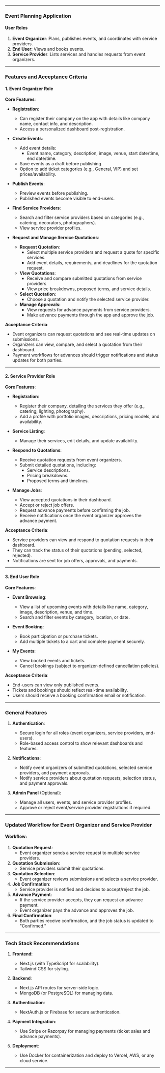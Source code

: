 
---

### **Event Planning Application**

#### **User Roles**
1. **Event Organizer**: Plans, publishes events, and coordinates with service providers.
2. **End User**: Views and books events.
3. **Service Provider**: Lists services and handles requests from event organizers.

---

### **Features and Acceptance Criteria**
#### **1. Event Organizer Role**
**Core Features**:
- **Registration**:
  - Can register their company on the app with details like company name, contact info, and description.
  - Access a personalized dashboard post-registration.

- **Create Events**:
  - Add event details: 
    - Event name, category, description, image, venue, start date/time, end date/time.
  - Save events as a draft before publishing.
  - Option to add ticket categories (e.g., General, VIP) and set prices/availability.

- **Publish Events**:
  - Preview events before publishing.
  - Published events become visible to end-users.

- **Find Service Providers**:
  - Search and filter service providers based on categories (e.g., catering, decorators, photographers).
  - View service provider profiles.

- **Request and Manage Service Quotations**:
  - **Request Quotation**:
    - Select multiple service providers and request a quote for specific services.
    - Add event details, requirements, and deadlines for the quotation request.
  - **View Quotations**:
    - Receive and compare submitted quotations from service providers.
    - View price breakdowns, proposed terms, and service details.
  - **Select Quotation**:
    - Choose a quotation and notify the selected service provider.
  - **Manage Approvals**:
    - View requests for advance payments from service providers.
    - Make advance payments through the app and approve the job.

**Acceptance Criteria**:
- Event organizers can request quotations and see real-time updates on submissions.
- Organizers can view, compare, and select a quotation from their dashboard.
- Payment workflows for advances should trigger notifications and status updates for both parties.

---

#### **2. Service Provider Role**
**Core Features**:
- **Registration**:
  - Register their company, detailing the services they offer (e.g., catering, lighting, photography).
  - Add a profile with portfolio images, descriptions, pricing models, and availability.

- **Service Listing**:
  - Manage their services, edit details, and update availability.

- **Respond to Quotations**:
  - Receive quotation requests from event organizers.
  - Submit detailed quotations, including:
    - Service descriptions.
    - Pricing breakdowns.
    - Proposed terms and timelines.

- **Manage Jobs**:
  - View accepted quotations in their dashboard.
  - Accept or reject job offers.
  - Request advance payments before confirming the job.
  - Receive notifications once the event organizer approves the advance payment.

**Acceptance Criteria**:
- Service providers can view and respond to quotation requests in their dashboard.
- They can track the status of their quotations (pending, selected, rejected).
- Notifications are sent for job offers, approvals, and payments.

---

#### **3. End User Role**
**Core Features**:
- **Event Browsing**:
  - View a list of upcoming events with details like name, category, image, description, venue, and time.
  - Search and filter events by category, location, or date.

- **Event Booking**:
  - Book participation or purchase tickets.
  - Add multiple tickets to a cart and complete payment securely.

- **My Events**:
  - View booked events and tickets.
  - Cancel bookings (subject to organizer-defined cancellation policies).

**Acceptance Criteria**:
- End-users can view only published events.
- Tickets and bookings should reflect real-time availability.
- Users should receive a booking confirmation email or notification.

---

### **General Features**
1. **Authentication**:
   - Secure login for all roles (event organizers, service providers, end-users).
   - Role-based access control to show relevant dashboards and features.

2. **Notifications**:
   - Notify event organizers of submitted quotations, selected service providers, and payment approvals.
   - Notify service providers about quotation requests, selection status, and payment approvals.

3. **Admin Panel** (Optional):
   - Manage all users, events, and service provider profiles.
   - Approve or reject event/service provider registrations if required.

---

### **Updated Workflow for Event Organizer and Service Provider**
#### **Workflow**:
1. **Quotation Request**:
   - Event organizer sends a service request to multiple service providers.
2. **Quotation Submission**:
   - Service providers submit their quotations.
3. **Quotation Selection**:
   - Event organizer reviews submissions and selects a service provider.
4. **Job Confirmation**:
   - Service provider is notified and decides to accept/reject the job.
5. **Advance Payment**:
   - If the service provider accepts, they can request an advance payment.
   - Event organizer pays the advance and approves the job.
6. **Final Confirmation**:
   - Both parties receive confirmation, and the job status is updated to "Confirmed."

---

### **Tech Stack Recommendations**
1. **Frontend**: 
   - Next.js (with TypeScript for scalability).
   - Tailwind CSS for styling.
   
2. **Backend**:
   - Next.js API routes for server-side logic.
   - MongoDB (or PostgreSQL) for managing data.

3. **Authentication**:
   - NextAuth.js or Firebase for secure authentication.

4. **Payment Integration**:
   - Use Stripe or Razorpay for managing payments (ticket sales and advance payments).

5. **Deployment**:
   - Use Docker for containerization and deploy to Vercel, AWS, or any cloud service.

---